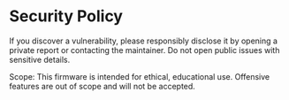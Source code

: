 # Security Policy

If you discover a vulnerability, please responsibly disclose it by opening a private report or contacting the maintainer. Do not open public issues with sensitive details.

Scope: This firmware is intended for ethical, educational use. Offensive features are out of scope and will not be accepted.
